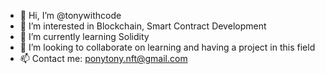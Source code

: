 - 👋 Hi, I’m @tonywithcode
- 👀 I’m interested in Blockchain, Smart Contract Development
- 🌱 I’m currently learning Solidity
- 💞️ I’m looking to collaborate on learning and having a project in this field
- 📫 Contact me: ponytony.nft@gmail.com
<!---
tonywithcode/tonywithcode is a ✨ special ✨ repository because its `README.md` (this file) appears on your GitHub profile.
You can click the Preview link to take a look at your changes.
--->
